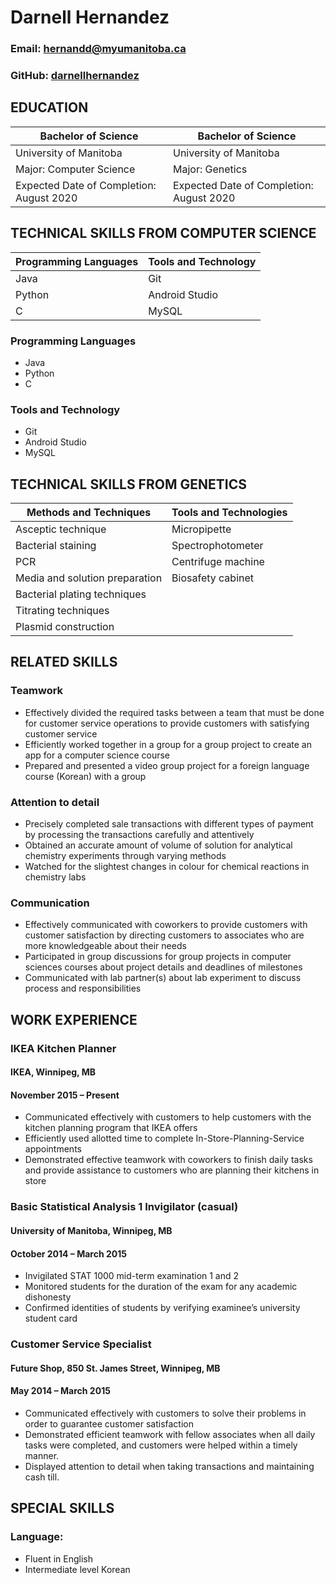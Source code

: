 # Darnell Hernandez

### Email: hernandd@myumanitoba.ca

### GitHub: [darnellhernandez](https://github.com/darnellhernandez)

## EDUCATION

| Bachelor of Science                      | Bachelor of Science                     |
| ---                                      | ---                                     |
| University of Manitoba                   | University of Manitoba                  |
| Major: Computer Science                  | Major: Genetics                         |
| Expected Date of Completion: August 2020 | Expected Date of Completion: August 2020|


## TECHNICAL SKILLS FROM COMPUTER SCIENCE

| Programming Languages| Tools and Technology|
|---|---|
| Java |  Git |
| Python | Android Studio|
| C| MySQL|

### Programming Languages
- Java
- Python
- C

### Tools and Technology
- Git
- Android Studio
- MySQL

## TECHNICAL SKILLS FROM GENETICS 
 
| Methods and Techniques         | Tools and Technologies |
| ---                            | ---                    |
| Asceptic technique             | Micropipette           |
| Bacterial staining             | Spectrophotometer      |
| PCR                            | Centrifuge machine     |
| Media and solution preparation | Biosafety cabinet      |
| Bacterial plating techniques   |                        |
| Titrating techniques           |                        |
| Plasmid construction           |                        |

## RELATED SKILLS

### Teamwork 
- Effectively divided the required tasks between a team that must be done for customer service operations to provide customers with satisfying customer service 
- Efficiently worked together in a group for a group project to create an app for a computer science course
- Prepared and presented a video group project for a foreign language course (Korean) with a group

### Attention to detail
- Precisely completed sale transactions with different types of payment by processing the transactions carefully and attentively 
- Obtained an accurate amount of volume of solution for analytical chemistry experiments through varying methods
- Watched for the slightest changes in colour for chemical reactions in chemistry labs

### Communication 
- Effectively communicated with coworkers to provide customers with customer satisfaction by directing customers to associates who are more knowledgeable about their needs  
- Participated in group discussions for group projects in computer sciences courses about project details and deadlines of milestones 
- Communicated with lab partner(s) about lab experiment to discuss process and responsibilities 

## WORK EXPERIENCE

### IKEA Kitchen Planner 						                                     
#### IKEA, Winnipeg, MB
#### November 2015 – Present
- Communicated effectively with customers to help customers with the kitchen planning program that IKEA offers 
- Efficiently used allotted time to complete In-Store-Planning-Service appointments 
- Demonstrated effective teamwork with coworkers to finish daily tasks and provide assistance to customers who are planning their kitchens in store 

### Basic Statistical Analysis 1 Invigilator (casual)             		           
#### University of Manitoba, Winnipeg, MB
#### October 2014 – March 2015
- Invigilated STAT 1000 mid-term examination 1 and 2
- Monitored students for the duration of the exam for any academic dishonesty
- Confirmed identities of students by verifying examinee’s university student card 

### Customer Service Specialist                                                       
#### Future Shop, 850 St. James Street, Winnipeg, MB
#### May 2014 – March 2015
- Communicated effectively with customers to solve their problems in order to guarantee customer satisfaction
- Demonstrated efficient teamwork with fellow associates when all daily tasks were completed, and customers were helped within a timely manner. 
- Displayed attention to detail when taking transactions and maintaining cash till. 

## SPECIAL SKILLS

### Language:
- Fluent in English
- Intermediate level Korean
